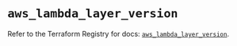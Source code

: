 # `aws_lambda_layer_version`

Refer to the Terraform Registry for docs: [`aws_lambda_layer_version`](https://registry.terraform.io/providers/hashicorp/aws/6.8.0/docs/resources/lambda_layer_version).
